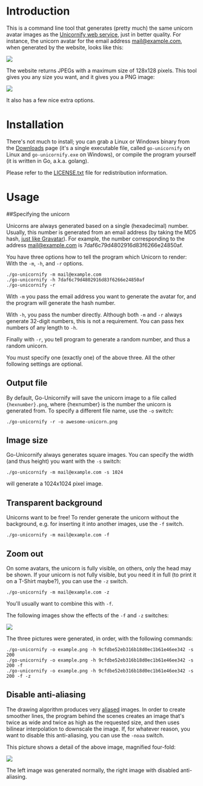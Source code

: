 # Introduction

This is a command line tool that generates (pretty much) the same unicorn avatar images as the [Unicornify web service](http://unicornify.appspot.com/use-it), just in better quality. For instance, the unicorn avatar for the email address mail@example.com, when generated by the website, looks like this:

![](http://unicornify.appspot.com/avatar/7daf6c79d4802916d83f6266e24850af?s=128)

The website returns JPEGs with a maximum size of 128x128 pixels. This tool gives you any size you want, and it gives you a PNG image:

![](http://i.imgur.com/8aUe134.png)

It also has a few nice extra options.

# Installation

There's not much to install; you can grab a Linux or Windows binary from the [Downloads](https://bitbucket.org/balpha/go-unicornify/downloads) page (it's a single executable file, called `go-unicornify` on Linux  and `go-unicornify.exe` on Windows), or compile the program yourself (it is written in Go, a.k.a. golang).

Please refer to the [LICENSE.txt](https://bitbucket.org/balpha/go-unicornify/src/tip/LICENSE.txt) file for redistribution information.

# Usage

##Specifying the unicorn

Unicorns are always generated based on a single (hexadecimal) number. Usually, this number is generated from an email address (by taking the MD5 hash, [just like Gravatar](https://en.gravatar.com/site/implement/hash/)). For example, the number corresponding to the address mail@example.com is 7daf6c79d4802916d83f6266e24850af.

You have three options how to tell the program which Unicorn to render: With the `-m`, `-h`, and `-r` options.

    ./go-unicornify -m mail@example.com
    ./go-unicornify -h 7daf6c79d4802916d83f6266e24850af
    ./go-unicornify -r

With `-m` you pass the email address you want to generate the avatar for, and the program will generate the hash number.

With `-h`, you pass the number directly. Although both `-m` and `-r` always generate 32-digit numbers, this is not a requirement. You can pass hex numbers of any length to `-h`.

Finally with `-r`, you tell program to generate a random number, and thus a random unicorn.

You must specify one (exactly one) of the above three. All the other following settings are optional.

## Output file

By default, Go-Unicornify will save the unicorn image to a file called `{hexnumber}.png`, where {hexnumber} is the number the unicorn is generated from. To specify a different file name, use the `-o` switch:

    ./go-unicornify -r -o awesome-unicorn.png

## Image size

Go-Unicornify always generates square images. You can specify the width (and thus height) you want with the `-s` switch:

    ./go-unicornify -m mail@example.com -s 1024

will generate a 1024x1024 pixel image.

## Transparent background

Unicorns want to be free! To render generate the unicorn without the background, e.g. for inserting it into another images, use the `-f` switch.

    ./go-unicornify -m mail@example.com -f

## Zoom out

On some avatars, the unicorn is fully visible, on others, only the head may be shown. If your unicorn is not fully visible, but you need it in full (to print it on a T-Shirt maybe?), you can use the `-z` switch.

    ./go-unicornify -m mail@example.com -z

You'll usually want to combine this with `-f`.

The following images show the effects of the `-f` and `-z` switches:

![](http://i.imgur.com/7hmPhBI.png)

The three pictures were generated, in order, with the following commands:

    ./go-unicornify -o example.png -h 9cfdbe52eb316b18d0ec1b61e46ee342 -s 200
    ./go-unicornify -o example.png -h 9cfdbe52eb316b18d0ec1b61e46ee342 -s 200 -f
    ./go-unicornify -o example.png -h 9cfdbe52eb316b18d0ec1b61e46ee342 -s 200 -f -z

## Disable anti-aliasing

The drawing algorithm produces very [aliased](http://en.wikipedia.org/wiki/Aliasing) images. In order to create smoother lines, the program behind the scenes creates an image that's twice as wide and twice as high as the requested size, and then uses bilinear interpolation to downscale the image. If, for whatever reason, you want to disable this anti-aliasing, you can use the `-noaa` switch.

This picture shows a detail of the above image, magnified four-fold:

![](http://i.imgur.com/esKINvX.png)

The left image was generated normally, the right image with disabled anti-aliasing.